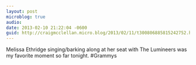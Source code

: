 ```yaml
---
layout: post
microblog: true
audio: 
date: 2013-02-10 21:22:04 -0600
guid: http://craigmcclellan.micro.blog/2013/02/11/t300806885815242752.html
---
```

Melissa Ethridge singing/barking along at her seat with The Lumineers was my favorite moment so far tonight. #Grammys
